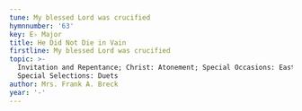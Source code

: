 ```yaml
---
tune: My blessed Lord was crucified
hymnnumber: '63'
key: E♭ Major
title: He Did Not Die in Vain
firstline: My blessed Lord was crucified
topic: >-
  Invitation and Repentance; Christ: Atonement; Special Occasions: Easter;
  Special Selections: Duets
author: Mrs. Frank A. Breck
year: '-'
---
```

